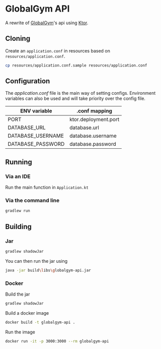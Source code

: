 # GlobalGym API
A rewrite of [GlobalGym](https://github.com/MarkNjunge/GlobalGym-Android)'s api using [Ktor](https://ktor.io).

## Cloning
Create an `application.conf` in resources based on `resources/application.conf`.
```Bash
cp resources/application.conf.sample resources/application.conf
```

## Configuration

The _application.conf_ file is the main way of setting configs. Environment variables can also be used and will take 
priority over the config file.

| ENV variable      | .conf mapping               |
| ----------------- | --------------------------- |
| PORT              | ktor.deployment.port        |
| DATABASE_URL      | database.url        |
| DATABASE_USERNAME | database.username           |
| DATABASE_PASSWORD | database.password           |

## Running
### Via an IDE
Run the main function in `Application.kt`

### Via the command line
```Bash
gradlew run
```

## Building
### Jar
```Bash
gradlew shadowJar
```
You can then run the jar using
```Bash
java -jar build\libs\globalgym-api.jar
```
### Docker
Build the jar
```Bash
gradlew shadowJar
```
Build a docker image
```Bash
docker build -t globalgym-api .
```
Run the image
```Bash
docker run -it -p 3000:3000 --rm globalgym-api
```
